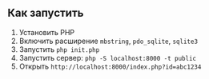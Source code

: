 ## Как запустить
1. Установить PHP
2. Включить расширение `mbstring`, `pdo_sqlite`, `sqlite3`
3. Запустить `php init.php`
4. Запустить сервер: `php -S localhost:8000 -t public`
5. Открыть `http://localhost:8000/index.php?id=abc1234`
